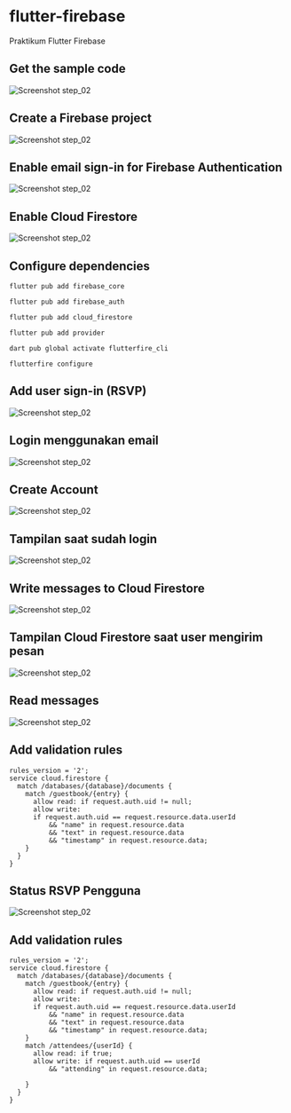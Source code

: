 # flutter-firebase
Praktikum Flutter Firebase

## Get the sample code
![Screenshot step_02](images/01.png)

## Create a Firebase project
![Screenshot step_02](images/02.png)

## Enable email sign-in for Firebase Authentication
![Screenshot step_02](images/06.png)

## Enable Cloud Firestore
![Screenshot step_02](images/09.png)

## Configure dependencies
```
flutter pub add firebase_core 
```

```
flutter pub add firebase_auth
```

```
flutter pub add cloud_firestore
```

```
flutter pub add provider
```

```
dart pub global activate flutterfire_cli
```

```
flutterfire configure
```

## Add user sign-in (RSVP)
![Screenshot step_02](images/13.png)

## Login menggunakan email
![Screenshot step_02](images/14.png)

## Create Account
![Screenshot step_02](images/15.png)

## Tampilan saat sudah login
![Screenshot step_02](images/16.png)

## Write messages to Cloud Firestore
![Screenshot step_02](images/17.png)

## Tampilan Cloud Firestore saat user mengirim pesan
![Screenshot step_02](images/22.png)

## Read messages
![Screenshot step_02](images/20.png)

## Add validation rules
```
rules_version = '2';
service cloud.firestore {
  match /databases/{database}/documents {
    match /guestbook/{entry} {
      allow read: if request.auth.uid != null;
      allow write:
      if request.auth.uid == request.resource.data.userId
          && "name" in request.resource.data
          && "text" in request.resource.data
          && "timestamp" in request.resource.data;
    }
  }
}
```

## Status RSVP Pengguna
![Screenshot step_02](images/21.png)

## Add validation rules
```
rules_version = '2';
service cloud.firestore {
  match /databases/{database}/documents {
    match /guestbook/{entry} {
      allow read: if request.auth.uid != null;
      allow write:
      if request.auth.uid == request.resource.data.userId
          && "name" in request.resource.data
          && "text" in request.resource.data
          && "timestamp" in request.resource.data;
    }
    match /attendees/{userId} {
      allow read: if true;
      allow write: if request.auth.uid == userId
          && "attending" in request.resource.data;

    }
  }
}
```
